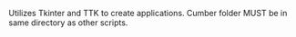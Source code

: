 Utilizes Tkinter and TTK to create applications.
Cumber folder MUST be in same directory as other scripts.
